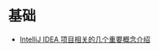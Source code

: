 # 基础

* [IntelliJ IDEA 项目相关的几个重要概念介绍](https://github.com/tianyaxiang/IntelliJ-IDEA-Tutorial/blob/master/project-composition-introduce.md)
